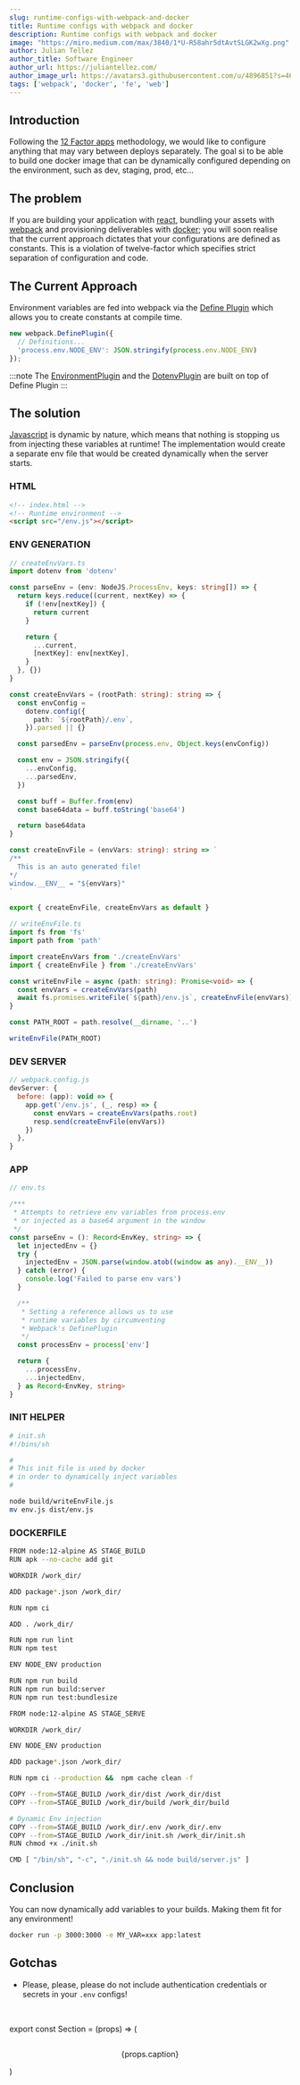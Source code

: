 ```yaml
---
slug: runtime-configs-with-webpack-and-docker
title: Runtime configs with webpack and docker
description: Runtime configs with webpack and docker
image: "https://miro.medium.com/max/3840/1*U-R58ahr5dtAvtSLGK2wXg.png"
author: Julian Tellez
author_title: Software Engineer
author_url: https://juliantellez.com/
author_image_url: https://avatars3.githubusercontent.com/u/4896851?s=460&u=dbdb682f65762bc117c0b6b330a6942798d80205&v=4
tags: ['webpack', 'docker', 'fe', 'web']
---
```


## Introduction

Following the [12 Factor apps](https://12factor.net/) methodology, we would like to configure anything that may vary between deploys separately. The goal si to be able to build one docker image that can be dynamically configured depending on the environment, such as dev, staging, prod, etc...

## The problem

If you are building your application with [react](https://reactjs.org/), bundling your assets with [webpack](https://webpack.js.org/) and provisioning deliverables with [docker](https://www.docker.com/); you will soon realise that the current approach dictates that your configurations are defined as constants. This is a violation of twelve-factor which specifies strict separation of configuration and code.

## The Current Approach

Environment variables are fed into webpack via the [Define Plugin](https://webpack.js.org/plugins/define-plugin/) which allows you to create constants at compile time.

```js
new webpack.DefinePlugin({
  // Definitions...
  'process.env.NODE_ENV': JSON.stringify(process.env.NODE_ENV)
});
```

:::note
The [EnvironmentPlugin](https://webpack.js.org/plugins/environment-plugin) and the [DotenvPlugin](https://webpack.js.org/plugins/environment-plugin/#dotenvplugin) are built on top of Define Plugin
:::

## The solution

[Javascript](https://www.javascript.com/) is dynamic by nature, which means that nothing is stopping us from injecting these variables at runtime! The implementation would create a separate env file that would be created
dynamically when the server starts.

### HTML
```html
<!-- index.html -->
<!-- Runtime environment -->
<script src="/env.js"></script>
```

### ENV GENERATION

```typescript
// createEnvVars.ts
import dotenv from 'dotenv'

const parseEnv = (env: NodeJS.ProcessEnv, keys: string[]) => {
  return keys.reduce((current, nextKey) => {
    if (!env[nextKey]) {
      return current
    }

    return {
      ...current,
      [nextKey]: env[nextKey],
    }
  }, {})
}

const createEnvVars = (rootPath: string): string => {
  const envConfig =
    dotenv.config({
      path: `${rootPath}/.env`,
    }).parsed || {}

  const parsedEnv = parseEnv(process.env, Object.keys(envConfig))

  const env = JSON.stringify({
    ...envConfig,
    ...parsedEnv,
  })

  const buff = Buffer.from(env)
  const base64data = buff.toString('base64')

  return base64data
}

const createEnvFile = (envVars: string): string => `
/**
  This is an auto generated file!
*/
window.__ENV__ = "${envVars}"
`

export { createEnvFile, createEnvVars as default }

```

```typescript
// writeEnvFile.ts
import fs from 'fs'
import path from 'path'

import createEnvVars from './createEnvVars'
import { createEnvFile } from './createEnvVars'

const writeEnvFile = async (path: string): Promise<void> => {
  const envVars = createEnvVars(path)
  await fs.promises.writeFile(`${path}/env.js`, createEnvFile(envVars))
}

const PATH_ROOT = path.resolve(__dirname, '..')

writeEnvFile(PATH_ROOT)

```

### DEV SERVER
```js
// webpack.config.js
devServer: {
  before: (app): void => {
    app.get('/env.js', (_, resp) => {
      const envVars = createEnvVars(paths.root)
      resp.send(createEnvFile(envVars))
    })
  },
}
```

### APP
```typescript
// env.ts

/***
 * Attempts to retrieve env variables from process.env
 * or injected as a base64 argument in the window
 */
const parseEnv = (): Record<EnvKey, string> => {
  let injectedEnv = {}
  try {
    injectedEnv = JSON.parse(window.atob((window as any).__ENV__))
  } catch (error) {
    console.log('Failed to parse env vars')
  }

  /**
   * Setting a reference allows us to use
   * runtime variables by circumventing
   * Webpack's DefinePlugin
   */
  const processEnv = process['env']

  return {
    ...processEnv,
    ...injectedEnv,
  } as Record<EnvKey, string>
}
```

### INIT HELPER

```bash
# init.sh
#!/bins/sh

#
# This init file is used by docker
# in order to dynamically inject variables
#

node build/writeEnvFile.js
mv env.js dist/env.js

```

### DOCKERFILE

```bash
FROM node:12-alpine AS STAGE_BUILD
RUN apk --no-cache add git

WORKDIR /work_dir/

ADD package*.json /work_dir/

RUN npm ci

ADD . /work_dir/

RUN npm run lint
RUN npm test

ENV NODE_ENV production

RUN npm run build
RUN npm run build:server
RUN npm run test:bundlesize

FROM node:12-alpine AS STAGE_SERVE

WORKDIR /work_dir/

ENV NODE_ENV production

ADD package*.json /work_dir/

RUN npm ci --production &&  npm cache clean -f

COPY --from=STAGE_BUILD /work_dir/dist /work_dir/dist
COPY --from=STAGE_BUILD /work_dir/build /work_dir/build

# Dynamic Env injection
COPY --from=STAGE_BUILD /work_dir/.env /work_dir/.env
COPY --from=STAGE_BUILD /work_dir/init.sh /work_dir/init.sh
RUN chmod +x ./init.sh

CMD [ "/bin/sh", "-c", "./init.sh && node build/server.js" ]
```

## Conclusion

You can now dynamically add variables to your builds. Making them fit for any environment!

```bash
docker run -p 3000:3000 -e MY_VAR=xxx app:latest
```

## Gotchas
- Please, please, please do not include authentication credentials or secrets in your `.env` configs!

<br />

<Section
    img={{
        src: "https://media.giphy.com/media/yow6i0Zmp7G24/giphy.gif",
        alt: "secret"
    }}
    caption="From giphy.com"
/>


export const Section = (props) => (
<section align="center">
  <img
    width="300"
    {...props.img}
    />
  <p align="center" style={
      {
          fontSize: "10px",
          color: "gray"
      }
  }>
    {props.caption}
  </p>
</section>
)

